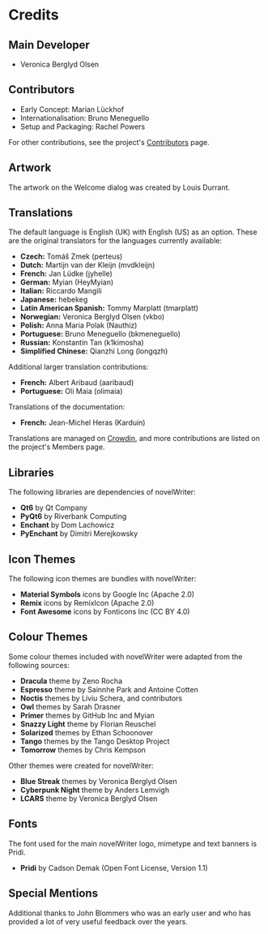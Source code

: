 # Credits

## Main Developer

* Veronica Berglyd Olsen

## Contributors

* Early Concept: Marian Lückhof
* Internationalisation: Bruno Meneguello
* Setup and Packaging: Rachel Powers

For other contributions, see the project's [Contributors](https://github.com/vkbo/novelWriter/graphs/contributors) page.

## Artwork

The artwork on the Welcome dialog was created by Louis Durrant.

## Translations

The default language is English (UK) with English (US) as an option. These are the original
translators for the languages currently available:

* **Czech:** Tomáš Zmek (perteus)
* **Dutch:** Martijn van der Kleijn (mvdkleijn)
* **French:** Jan Lüdke (jyhelle)
* **German:** Myian (HeyMyian)
* **Italian:** Riccardo Mangili
* **Japanese:** hebekeg
* **Latin American Spanish:** Tommy Marplatt (tmarplatt)
* **Norwegian:** Veronica Berglyd Olsen (vkbo)
* **Polish:** Anna Maria Polak (Nauthiz)
* **Portuguese:** Bruno Meneguello (bkmeneguello)
* **Russian:** Konstantin Tan (k1kimosha)
* **Simplified Chinese:** Qianzhi Long (longqzh)

Additional larger translation contributions:

* **French:** Albert Aribaud (aaribaud)
* **Portuguese:** Oli Maia (olimaia)

Translations of the documentation:

* **French:** Jean-Michel Heras (Karduin)

Translations are managed on [Crowdin](https://crowdin.com/project/novelwriter), and more
contributions are listed on the project's Members page.

## Libraries

The following libraries are dependencies of novelWriter:

* **Qt6** by Qt Company
* **PyQt6** by Riverbank Computing
* **Enchant** by Dom Lachowicz
* **PyEnchant** by Dimitri Merejkowsky

## Icon Themes

The following icon themes are bundles with novelWriter:

* **Material Symbols** icons by Google Inc (Apache 2.0)
* **Remix** icons by RemixIcon (Apache 2.0)
* **Font Awesome** icons by Fonticons Inc (CC BY 4.0)

## Colour Themes

Some colour themes included with novelWriter were adapted from the following sources:

* **Dracula** theme by Zeno Rocha
* **Espresso** theme by Sainnhe Park and Antoine Cotten
* **Noctis** themes by Liviu Schera, and contributors
* **Owl** themes by Sarah Drasner
* **Primer** themes by GitHub Inc and Myian
* **Snazzy Light** theme by Florian Reuschel
* **Solarized** themes by Ethan Schoonover
* **Tango** themes by the Tango Desktop Project
* **Tomorrow** themes by Chris Kempson

Other themes were created for novelWriter:

* **Blue Streak** themes by Veronica Berglyd Olsen
* **Cyberpunk Night** theme by Anders Lemvigh
* **LCARS** theme by Veronica Berglyd Olsen

## Fonts

The font used for the main novelWriter logo, mimetype and text banners is Pridi.

* **Pridi** by Cadson Demak (Open Font License, Version 1.1)

## Special Mentions

Additional thanks to John Blommers who was an early user and who has provided a lot of very useful
feedback over the years.
